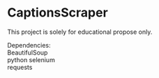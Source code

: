 # CaptionsScraper
This project is solely for educational propose only.

Dependencies: <br/>
BeautifulSoup <br/>
python selenium<br/>
requests <br/>
